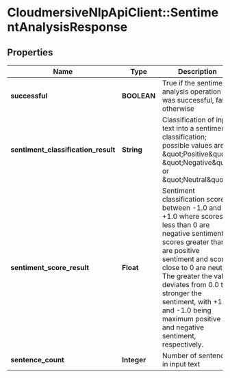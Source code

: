 # CloudmersiveNlpApiClient::SentimentAnalysisResponse

## Properties
Name | Type | Description | Notes
------------ | ------------- | ------------- | -------------
**successful** | **BOOLEAN** | True if the sentiment analysis operation was successful, false otherwise | [optional] 
**sentiment_classification_result** | **String** | Classification of input text into a sentiment classification; possible values are \&quot;Positive\&quot;, \&quot;Negative\&quot; or \&quot;Neutral\&quot; | [optional] 
**sentiment_score_result** | **Float** | Sentiment classification score between -1.0 and +1.0 where scores less than 0 are negative sentiment, scores greater than 0 are positive sentiment and scores close to 0 are neutral.  The greater the value deviates from 0.0 the stronger the sentiment, with +1.0 and -1.0 being maximum positive and negative sentiment, respectively. | [optional] 
**sentence_count** | **Integer** | Number of sentences in input text | [optional] 


